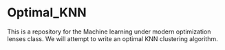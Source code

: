 # Optimal_KNN
This is a repository for the Machine learning under modern optimization lenses class. We will attempt to write an optimal KNN clustering algorithm.

